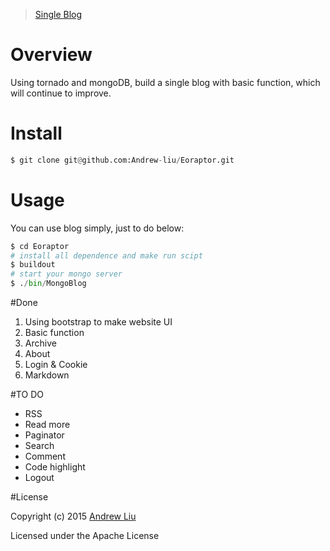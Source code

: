 

> [Single Blog](http://andrewliu.in)

# Overview

Using tornado and mongoDB, build a single blog with basic function, which will continue to improve.

# Install

```py
$ git clone git@github.com:Andrew-liu/Eoraptor.git
```

# Usage

You can use blog simply, just to do below:

```py
$ cd Eoraptor
# install all dependence and make run scipt
$ buildout
# start your mongo server
$ ./bin/MongoBlog
```



#Done

1. Using bootstrap to make website UI
2. Basic function
3. Archive
4. About
5. Login & Cookie
6. Markdown

#TO DO

- RSS
- Read more
- Paginator
- Search
- Comment
- Code highlight
- Logout


#License

Copyright (c) 2015 [Andrew Liu](http://andrewliu.in)

Licensed under the Apache License
